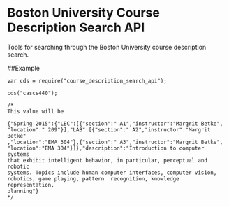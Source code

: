 Boston University Course Description Search API
=========================

Tools for searching through the Boston University course description search.

##Example

```
var cds = require("course_description_search_api");

cds("cascs440");

/*
This value will be

{"Spring 2015":{"LEC":[{"section":" A1","instructor":"Margrit Betke",
"location":" 209"}],"LAB":[{"section":" A2","instructor":"Margrit Betke"
,"location":"EMA 304"},{"section":" A3","instructor":"Margrit Betke",
"location":"EMA 304"}]},"description":"Introduction to computer systems
that exhibit intelligent behavior, in particular, perceptual and robotic
systems. Topics include human computer interfaces, computer vision, 
robotics, game playing, pattern  recognition, knowledge representation,
planning"}
*/

```

